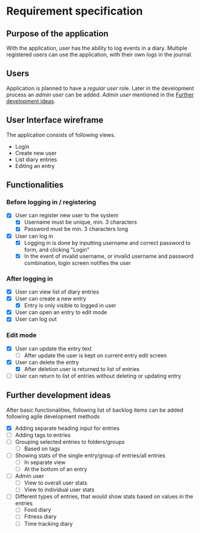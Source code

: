 # Requirement specification

## Purpose of the application

With the application, user has the ability to log events in a diary. Multiple registered users can use the application, with their own logs in the journal.

## Users

Application is planned to have a _regular user_ role. Later in the development process an _admin user_ can be added. _Admin user_ mentioned in the [Further development ideas](#further-development-ideas).

## User Interface wireframe

The application consists of following views.

- Login
- Create new user
- List diary entries
- Editing an entry

## Functionalities

### Before logging in / registering

- [x] User can register new user to the system
  - [x] Username must be unique, min. 3 characters
  - [x] Password must be min. 3 characters long

- [x] User can log in
  - [x] Logging in is done by inputting username and correct password to form, and clicking "Login"
  - [x] In the event of invalid username, or invalid username and password combination, login screen notifies the user

### After logging in

- [x] User can view list of diary entries
- [x] User can create a new entry
  - [x] Entry is only visible to logged in user
- [x] User can open an entry to edit mode
- [x] User can log out

### Edit mode

- [x] User can update the entry text
  - [ ] After update the user is kept on current entry edit screen
- [x] User can delete the entry
  - [x] After deletion user is returned to list of entries
- [ ] User can return to list of entries without deleting or updating entry

## Further development ideas

After basic functionalities, following list of backlog items can be added following agile development methods

- [x] Adding separate heading input for entries
- [ ] Adding tags to entries
- [ ] Grouping selected entries to folders/groups
  - [ ] Based on tags
- [ ] Showing stats of the single entry/group of entries/all entries
  - [ ] In separate view
  - [ ] At the bottom of an entry
- [ ] Admin user
  - [ ] View to overall user stats
  - [ ] View to individual user stats
- [ ] Different types of entries, that would show stats based on values in the entries
  - [ ] Food diary
  - [ ] Fitness diary
  - [ ] Time tracking diary
